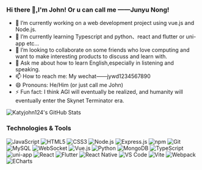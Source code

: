 ### Hi there 👋,I'm John! Or u can call me ——Junyu Nong!

- 🔭 I’m currently working on a web development project using vue.js and Node.js.
- 🌱 I’m currently learning Typescript and python、react and flutter or uni-app etc...
- 👯 I’m looking to collaborate on some friends who love computing and want to make interesting products to discuss and learn with.
- 💬 Ask me about how to learn English,especially in listening and speaking.
- 📫 How to reach me: My wechat——jywd1234567890
- 😄 Pronouns: He/Him (or just call me John)
- ⚡ Fun fact: I think AGI will eventually be realized, and humanity will eventually enter the Skynet Terminator era.


![Katyjohn124's GitHub Stats](https://github-readme-stats.vercel.app/api?username=katyjohn124&show_icons=true&theme=radical)


### Technologies & Tools

![JavaScript](https://img.shields.io/badge/-JavaScript-F7DF1E?style=flat&logo=javascript&logoColor=black)
![HTML5](https://img.shields.io/badge/-HTML5-E34F26?style=flat&logo=html5&logoColor=white)
![CSS3](https://img.shields.io/badge/-CSS3-1572B6?style=flat&logo=css3)
![Node.js](https://img.shields.io/badge/-Node.js-339933?style=flat&logo=nodedotjs&logoColor=white)
![Express.js](https://img.shields.io/badge/-Express-black?style=flat&logo=express)
![npm](https://img.shields.io/badge/-npm-CB3837?style=flat&logo=npm)
![Git](https://img.shields.io/badge/-Git-F05032?style=flat&logo=git&logoColor=white)
![MySQL](https://img.shields.io/badge/-MySQL-4479A1?style=flat&logo=mysql&logoColor=white)
![WebSocket](https://img.shields.io/badge/-WebSocket-000000?style=flat&logo=websocket)
![Vue.js](https://img.shields.io/badge/-Vue.js-4FC08D?style=flat&logo=vuedotjs&logoColor=white)
![Python](https://img.shields.io/badge/-Python-3776AB?style=flat&logo=python&logoColor=white)
![MongoDB](https://img.shields.io/badge/-MongoDB-47A248?style=flat&logo=mongodb&logoColor=white)
![TypeScript](https://img.shields.io/badge/-TypeScript-007ACC?style=flat&logo=typescript&logoColor=white)
![uni-app](https://img.shields.io/badge/-uni--app-000000?style=flat)
![React](https://img.shields.io/badge/-React-20232A?style=flat&logo=react&logoColor=61DAFB)
![Flutter](https://img.shields.io/badge/-Flutter-02569B?style=flat&logo=flutter&logoColor=white)
![React Native](https://img.shields.io/badge/-React_Native-20232A?style=flat&logo=react&logoColor=61DAFB)
![VS Code](https://img.shields.io/badge/-VSCode-007ACC?style=flat&logo=visualstudiocode&logoColor=white)
![Vite](https://img.shields.io/badge/-Vite-B73BFE?style=flat&logo=vite&logoColor=FFD62E)
![Webpack](https://img.shields.io/badge/-Webpack-8DD6F9?style=flat&logo=webpack&logoColor=white)
![ECharts](https://img.shields.io/badge/-ECharts-AA344D?style=flat&logo=apacheecharts&logoColor=white)
